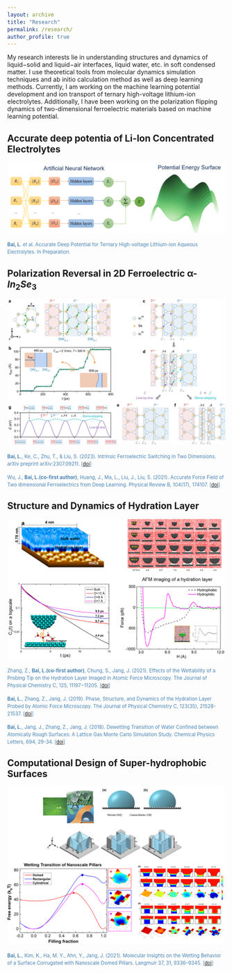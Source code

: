 ```yaml
---
layout: archive
title: "Research"
permalink: /research/
author_profile: true
---
```


My research interests lie in understanding structures and dynamics of liquid−solid and liquid−air interfaces, liquid water, etc. in soft condensed matter. I use theoretical tools from molecular dynamics simulation techniques and ab initio calculation method as well as deep learning methods. Currently, I am working on the machine learning potential development and ion transport of ternary  high-voltage lithium-ion electrolytes. Additionally, I have been working on the polarization flipping dynamics of two-dimensional ferroelectric materials based on machine learning potential.

## Accurate deep potentia of Li-Ion Concentrated Electrolytes

<img src="/images/ann.png" alt="" width="500"/>

<!-- The wide electrochemical stability window and nonflammable characteristics exhibited by the localized super-high concentration aqueous electrolyte of lithium-ion batteries have brought new ideas for the development of next-generation power requirements. Ion transport, as one of the most fundamental processes of electrolytes, is important for the design and development of high performance nonflammable batteries. However, atomistic mechanisms and characteristics of ion transport in localized ultra-high concentration electrolytes remain largely unexplored. I employ the "modular development of deep potential" strategy, integrating deep learning, first-principles calculations, and molecular dynamics methods, to develop a deep neural network-based model potential known as Deep Potential(forcefield). The development of this deep potential is of great significance for enabling large-scale molecular dynamics simulations of complex high-concentration electrolytes, as well as opening up avenues for analyzing the microscopic structure, ion conductivity, and transport mechanisms of localized ultra-high concentration electrolytes. -->

<span style="color:steelblue; font-size:0.8em;"> **Bai, L**. et al. Accurate Deep Potential for Ternary High-voltage Lithium-ion Aqueous Electrolytes. In Preparation.



## Polarization Reversal in 2D Ferroelectric α-$In_2$$Se_3$

<img src="/images/Avalanche dynamics of 1D domain walls.jpg" alt="" width="700"/>
 

 <!-- Two-dimensional (2D) ferroelectric semiconductors with electrically addressable vertical polarization present opportunities for integrating ferroelectrics into high-density ultrathin nanoelectronics, yet quantitative microscopic understanding of ferroelectric switching in 2D is rather limited. We employ deep-learning-assisted large-scale molecular dynamics simulations to analyze the switching processes of 2D domains and 1D domain walls in 2D ferroelectrics with out-of-plane polarization, revealing mechanisms fundamentally different from those of bulk ferroelectrics. We discover that a single domain is unswitchable by an out-of-plane electric field due to forbidden splitting of Wyckoff orbits. This ``splitting restriction principle" is a prevalent feature across a wide spectrum of 2D systems with sliding ferroelectricity and moir\'e ferroelectricity. Despite lacking in-plane effective polarization, 1D domain walls are easily moved by in-plane fields, exhibiting unusual avalanche dynamics characterized by abrupt, intermittent moving patterns. The propagating velocity at various temperatures, field orientations, and strengths can be statistically described with a universal creep equation, featuring a dynamical exponent of 2 that is distinct from all known values for elastic interfaces moving in disordered media. We demonstrate a tunable onset field for the intrinsic creep-depinning transition, suggesting a simple route for on-demand configuration of switching speed. -->



<span style="color:steelblue; font-size:0.8em;">  **Bai, L.**, Ke, C., Zhu, T., & Liu, S. (2023). Intrinsic Ferroelectric Switching in Two Dimensions. arXiv preprint arXiv:2307.09211. [[doi](
https://doi.org/10.48550/arXiv.2307.09211)]</span>

<span style="color:steelblue; font-size:0.8em;">  Wu, J., **Bai, L.(co-first author)**, Huang, J., Ma, L., Liu, J., Liu, S. (2021). Accurate Force Field of Two dimensional Ferroelectrics from Deep Learning. Physical Review B, 104(17), 174107. [[doi](
https://doi.org/10.1103/PhysRevB.104.174107)]</span>


## Structure and Dynamics of Hydration Layer
<img src="/images/hydration.png" alt="" width="500"/>


<span style="color:steelblue; font-size:0.8em;">   Zhang, Z., **Bai, L.(co-first author)**, Chung, S., Jang, J. (2021). Effects of the Wettability of a Probing Tip on the Hydration Layer Imaged in Atomic Force Microscopy. The Journal of Physical Chemistry
C, 125, 11197−11205. [[doi](
https://doi.org/10.1021/acs.jpcc.1c02022)]</span>

<span style="color:steelblue; font-size:0.8em;">  **Bai, L.**, Zhang, Z., Jang, J. (2019). Phase, Structure, and Dynamics of the Hydration Layer Probed by Atomic Force Microscopy. The Journal of Physical Chemistry C, 123(35), 21528-21537. [[doi](
https://doi.org/10.1021/acs.jpcc.9b04736)]</span>

<span style="color:steelblue; font-size:0.8em;">  **Bai, L.**, Jang, J., Zhang, Z., Jang, J. (2018). Dewetting Transition of Water Confined between Atomically
Rough Surfaces: A Lattice Gas Monte Carlo Simulation Study. Chemical Physics Letters, 694, 29-34. [[doi](
https://doi.org/10.1016/j.cplett.2018.01.032)]</span>


## Computational Design of Super-hydrophobic Surfaces
<img src="/images/surface-design.png" alt="" width="500"/>


<span style="color:steelblue; font-size:0.8em;">  **Bai, L.**, Kim, K., Ha, M. Y., Ahn, Y., Jang, J. (2021). Molecular Insights on the Wetting Behavior of a Surface Corrugated with Nanoscale Domed Pillars. Langmuir 37, 31, 9336–9345. [[doi](
https://doi.org/10.1021/acs.langmuir.0c03517)]</span>

